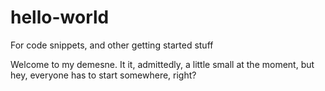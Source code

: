 # hello-world
For code snippets, and other getting started stuff

Welcome to my demesne. It it, admittedly, a little small at the moment, but hey, everyone has to start somewhere, right?

